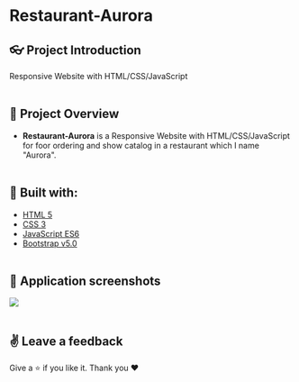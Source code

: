 # Restaurant-Aurora

## :eyeglasses: Project Introduction
Responsive Website with HTML/CSS/JavaScript
<br/><br/>

## 📝 Project Overview
-	**Restaurant-Aurora** is a Responsive Website with HTML/CSS/JavaScript for foor ordering and show catalog in a restaurant which I name "Aurora".
<br/><br/>

## :hammer: Built with:
* [HTML 5](https://developer.mozilla.org/en-US/docs/Web/HTML)
* [CSS 3](https://developer.mozilla.org/en-US/docs/Web/CSS)
* [JavaScript ES6](https://developer.mozilla.org/en-US/docs/Web/JavaScript)
* [Bootstrap v5.0](https://getbootstrap.com/docs/5.0/getting-started/introduction/)
<br/><br/>

## 📸 Application screenshots
<kbd><img src="https://user-images.githubusercontent.com/48069264/168490282-a9fb56c9-a0c0-4b73-9a4e-75aa15154bc9.png"/></kbd>
<br/><br/>

## :v: Leave a feedback
Give a :star: if you like it.
Thank you ❤️
<br/><br/>


